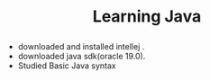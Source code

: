 <h1>
<p align="center">
        <b> Learning Java</b>
</p>
</h1>
 <ul>
 <li>downloaded and installed intellej . <br></li>
 <li>downloaded java sdk(oracle 19.0). <br></li>
 <li>Studied Basic Java syntax <br></li>
 </ul>
